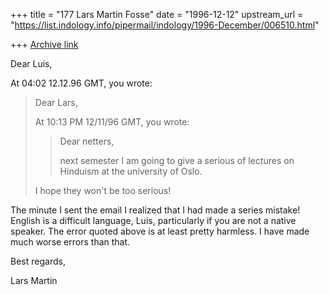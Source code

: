 +++
title = "177 Lars Martin Fosse"
date = "1996-12-12"
upstream_url = "https://list.indology.info/pipermail/indology/1996-December/006510.html"

+++
[Archive link](https://list.indology.info/pipermail/indology/1996-December/006510.html)

Dear Luis,

At 04:02 12.12.96 GMT, you wrote:
>Dear Lars,
>
>
>At 10:13 PM 12/11/96 GMT, you wrote:
>>Dear netters,
>>
>>next semester I am going to give a serious of lectures on Hinduism at the
>>university of Oslo.
>
>I hope they won't be too serious!
>

The minute I sent the email I realized that I had made a series mistake!
English is a difficult language, Luis, particularly if you are not a native
speaker. The error quoted above is at least pretty harmless. I have made
much worse errors than that.

Best regards,

Lars Martin





